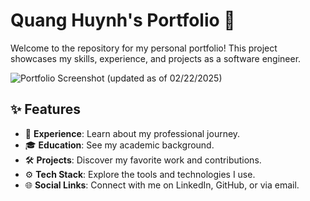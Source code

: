 # Quang Huynh's Portfolio 🚀

Welcome to the repository for my personal portfolio! This project showcases my skills, experience, and projects as a software engineer.

![Portfolio Screenshot](https://i.imgur.com/yZxbqLz.png) 
(updated as of 02/22/2025)

## ✨ Features

- 💼 **Experience**: Learn about my professional journey.
- 🎓 **Education**: See my academic background.
- 🛠️ **Projects**: Discover my favorite work and contributions.
- ⚙️ **Tech Stack**: Explore the tools and technologies I use.
- 🌐 **Social Links**: Connect with me on LinkedIn, GitHub, or via email.
